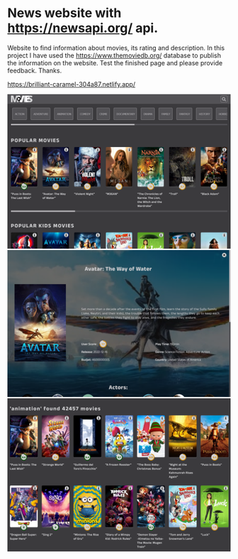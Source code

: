 # News website with https://newsapi.org/ api.

Website to find information about movies, its rating and description. In this project I have used the https://www.themoviedb.org/ database to publish the information on the website. Test the finished page and please provide feedback. Thanks.

https://brilliant-caramel-304a87.netlify.app/

![](./img/start.png)
![](./img/modal.png)
![](./img/category.png)
